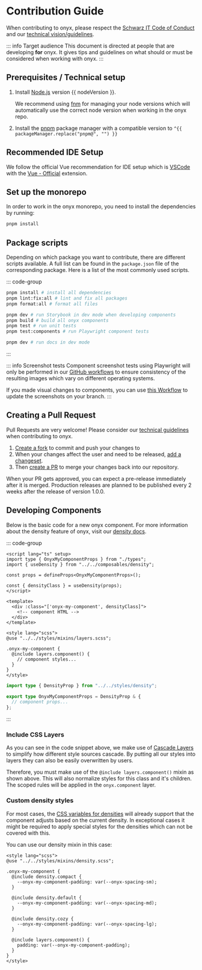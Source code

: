 <script lang="ts" setup>
import { packageManager } from "../../../../package.json";
import nodeVersion from "../../../../.node-version?raw";
</script>

# Contribution Guide

When contributing to onyx, please respect the [Schwarz IT Code of Conduct](https://github.com/SchwarzIT/.github/blob/main/CODE_OF_CONDUCT.md) and our [technical vision/guidelines](/principles/technical-vision).

::: info Target audience
This document is directed at people that are developing **for** onyx.
It gives tips and guidelines on what should or must be considered when working with onyx.
:::

## Prerequisites / Technical setup

1. Install [Node.js](https://nodejs.org/en) version {{ nodeVersion }}.

   We recommend using [fnm](https://github.com/Schniz/fnm) for managing your node versions which will automatically use the correct node version when working in the onyx repo.

2. Install the [pnpm](https://pnpm.io/) package manager with a compatible version to `^{{ packageManager.replace("pnpm@", "") }}`

## Recommended IDE Setup

We follow the official Vue recommendation for IDE setup which is [VSCode](https://code.visualstudio.com) with the [Vue - Official](https://marketplace.visualstudio.com/items?itemName=Vue.volar) extension.

## Set up the monorepo

In order to work in the onyx monorepo, you need to install the dependencies by running:

```sh
pnpm install
```

## Package scripts

Depending on which package you want to contribute, there are different scripts available. A full list can be found in the `package.json` file of the corresponding package.
Here is a list of the most commonly used scripts.

::: code-group

```sh [Monorepo root]
pnpm install # install all dependencies
pnpm lint:fix:all # lint and fix all packages
pnpm format:all # format all files
```

```sh [packages/sit-onyx]
pnpm dev # run Storybook in dev mode when developing components
pnpm build # build all onyx components
pnpm test # run unit tests
pnpm test:components # run Playwright component tests
```

```sh [apps/docs]
pnpm dev # run docs in dev mode
```

:::

::: info Screenshot tests
Component screenshot tests using Playwright will only be performed in our [GitHub workflows](https://github.com/SchwarzIT/onyx/actions) to ensure consistency of the resulting images which vary on different operating systems.

If you made visual changes to components, you can use [this Workflow](https://github.com/SchwarzIT/onyx/actions/workflows/playwright-screenshots.yml) to update the screenshots on your branch.
:::

## Creating a Pull Request

Pull Requests are very welcome!
Please consider our [technical guidelines](/principles/technical-vision) when contributing to onyx.

1. [Create a fork](https://github.com/SchwarzIT/onyx/fork) to commit and push your changes to
2. When your changes affect the user and need to be released, [add a changeset](https://github.com/SchwarzIT/onyx/blob/main/.changeset/README.md).
3. Then [create a PR](https://github.com/SchwarzIT/onyx/compare) to merge your changes back into our repository.

When your PR gets approved, you can expect a pre-release immediately after it is merged. Production releases are planned to be published every 2 weeks after the release of version 1.0.0.

## Developing Components

Below is the basic code for a new onyx component.
For more information about the density feature of onyx, visit our [density docs](/development/density).

::: code-group

```vue [OnyxMyComponent.vue]
<script lang="ts" setup>
import type { OnyxMyComponentProps } from "./types";
import { useDensity } from "../../composables/density";

const props = defineProps<OnyxMyComponentProps>();

const { densityClass } = useDensity(props);
</script>

<template>
  <div :class="['onyx-my-component', densityClass]">
    <!-- component HTML -->
  </div>
</template>

<style lang="scss">
@use "../../styles/mixins/layers.scss";

.onyx-my-component {
  @include layers.component() {
    // component styles...
  }
}
</style>
```

```ts [types.ts]
import type { DensityProp } from "../../styles/density";

export type OnyxMyComponentProps = DensityProp & {
  // component props...
};
```

:::

### Include CSS Layers

As you can see in the code snippet above, we make use of [Cascade Layers](https://developer.mozilla.org/en-US/docs/Learn/CSS/Building_blocks/Cascade_layers) to simplify how different style sources cascade.
By putting all our styles into layers they can also be easily overwritten by users.

Therefore, you must make use of the `@include layers.component()` mixin as shown above.
This will also normalize styles for this class and it's children. The scoped rules will be applied in the `onyx.component` layer.

### Custom density styles

For most cases, the [CSS variables for densities](/tokens/spacings) will already support that the component adjusts based on the current density.
In exceptional cases it might be required to apply special styles for the densities which can not be covered with this.

You can use our density mixin in this case:

```vue
<style lang="scss">
@use "../../styles/mixins/density.scss";

.onyx-my-component {
  @include density.compact {
    --onyx-my-component-padding: var(--onyx-spacing-sm);
  }

  @include density.default {
    --onyx-my-component-padding: var(--onyx-spacing-md);
  }

  @include density.cozy {
    --onyx-my-component-padding: var(--onyx-spacing-lg);
  }

  @include layers.component() {
    padding: var(--onyx-my-component-padding);
  }
}
</style>
```
